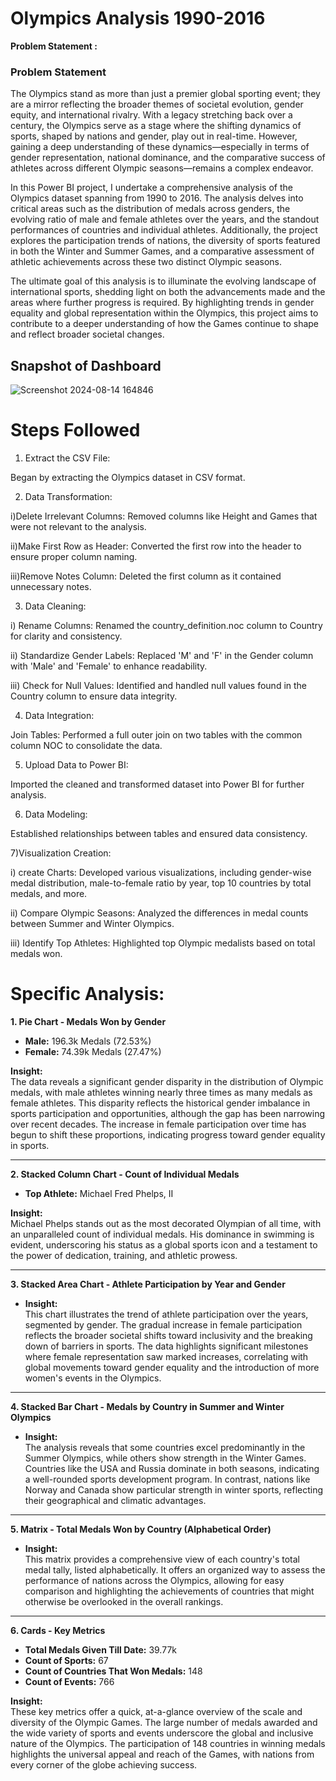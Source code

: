 # Olympics Analysis 1990-2016



**Problem Statement :**

### Problem Statement

The Olympics stand as more than just a premier global sporting event; they are a mirror reflecting the broader themes of societal evolution, gender equity, and international rivalry. With a legacy stretching back over a century, the Olympics serve as a stage where the shifting dynamics of sports, shaped by nations and gender, play out in real-time. However, gaining a deep understanding of these dynamics—especially in terms of gender representation, national dominance, and the comparative success of athletes across different Olympic seasons—remains a complex endeavor.

In this Power BI project, I undertake a comprehensive analysis of the Olympics dataset spanning from 1990 to 2016. The analysis delves into critical areas such as the distribution of medals across genders, the evolving ratio of male and female athletes over the years, and the standout performances of countries and individual athletes. Additionally, the project explores the participation trends of nations, the diversity of sports featured in both the Winter and Summer Games, and a comparative assessment of athletic achievements across these two distinct Olympic seasons.

The ultimate goal of this analysis is to illuminate the evolving landscape of international sports, shedding light on both the advancements made and the areas where further progress is required. By highlighting trends in gender equality and global representation within the Olympics, this project aims to contribute to a deeper understanding of how the Games continue to shape and reflect broader societal changes.

## Snapshot of Dashboard

![Screenshot 2024-08-14 164846](https://github.com/user-attachments/assets/3b5e44c5-43e8-43a6-bf96-c928910566bd)

#  Steps Followed

1) Extract the CSV File:

Began by extracting the Olympics dataset in CSV format.

2) Data Transformation:

i)Delete Irrelevant Columns: Removed columns like Height and Games that were not relevant to the analysis.

ii)Make First Row as Header: Converted the first row into the header to ensure proper column naming.

iii)Remove Notes Column: Deleted the first column as it contained unnecessary notes.

3) Data Cleaning:


i) Rename Columns: Renamed the country_definition.noc column to Country for clarity and consistency.

ii) Standardize Gender Labels: Replaced 'M' and 'F' in the Gender column with 'Male' and 'Female' to enhance readability.

iii) Check for Null Values: Identified and handled null values found in the Country column to ensure data integrity.

4) Data Integration:

Join Tables: Performed a full outer join on two tables with the common column NOC to consolidate the data.

5) Upload Data to Power BI:

Imported the cleaned and transformed dataset into Power BI for further analysis.

6) Data Modeling:

Established relationships between tables and ensured data consistency.

7)Visualization Creation:

i) create Charts: Developed various visualizations, including gender-wise medal distribution, male-to-female ratio by year, top 10 countries by total medals, and more.

ii) Compare Olympic Seasons: Analyzed the differences in medal counts between Summer and Winter Olympics.

iii) Identify Top Athletes: Highlighted top Olympic medalists based on total medals won.



# Specific Analysis:

**1. Pie Chart - Medals Won by Gender**

- **Male:** 196.3k Medals (72.53%)
- **Female:** 74.39k Medals (27.47%)

**Insight:**  
The data reveals a significant gender disparity in the distribution of Olympic medals, with male athletes winning nearly three times as many medals as female athletes. This disparity reflects the historical gender imbalance in sports participation and opportunities, although the gap has been narrowing over recent decades. The increase in female participation over time has begun to shift these proportions, indicating progress toward gender equality in sports.

---

**2. Stacked Column Chart - Count of Individual Medals**

- **Top Athlete:** Michael Fred Phelps, II

**Insight:**  
Michael Phelps stands out as the most decorated Olympian of all time, with an unparalleled count of individual medals. His dominance in swimming is evident, underscoring his status as a global sports icon and a testament to the power of dedication, training, and athletic prowess.

---

**3. Stacked Area Chart - Athlete Participation by Year and Gender**

- **Insight:**  
This chart illustrates the trend of athlete participation over the years, segmented by gender. The gradual increase in female participation reflects the broader societal shifts toward inclusivity and the breaking down of barriers in sports. The data highlights significant milestones where female representation saw marked increases, correlating with global movements toward gender equality and the introduction of more women's events in the Olympics.

---

**4. Stacked Bar Chart - Medals by Country in Summer and Winter Olympics**

- **Insight:**  
The analysis reveals that some countries excel predominantly in the Summer Olympics, while others show strength in the Winter Games. Countries like the USA and Russia dominate in both seasons, indicating a well-rounded sports development program. In contrast, nations like Norway and Canada show particular strength in winter sports, reflecting their geographical and climatic advantages.

---

**5. Matrix - Total Medals Won by Country (Alphabetical Order)**

- **Insight:**  
This matrix provides a comprehensive view of each country's total medal tally, listed alphabetically. It offers an organized way to assess the performance of nations across the Olympics, allowing for easy comparison and highlighting the achievements of countries that might otherwise be overlooked in the overall rankings.

---

**6. Cards - Key Metrics**

- **Total Medals Given Till Date:** 39.77k
- **Count of Sports:** 67
- **Count of Countries That Won Medals:** 148
- **Count of Events:** 766

**Insight:**  
These key metrics offer a quick, at-a-glance overview of the scale and diversity of the Olympic Games. The large number of medals awarded and the wide variety of sports and events underscore the global and inclusive nature of the Olympics. The participation of 148 countries in winning medals highlights the universal appeal and reach of the Games, with nations from every corner of the globe achieving success.



